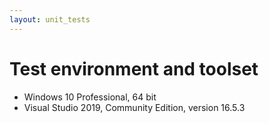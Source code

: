 ```yaml
---
layout: unit_tests
---
```


# Test environment and toolset 

* Windows 10 Professional, 64 bit
* Visual Studio 2019, Community Edition, version 16.5.3
